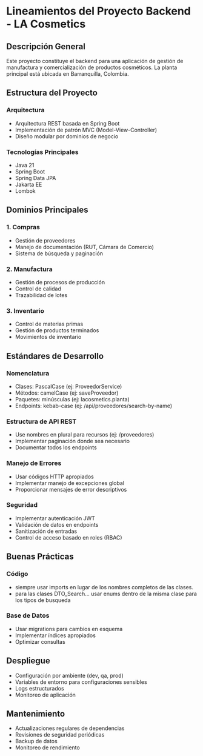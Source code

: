 # Lineamientos del Proyecto Backend - LA Cosmetics

## Descripción General
Este proyecto constituye el backend para una aplicación de gestión de manufactura 
y comercialización de productos cosméticos. La planta principal está ubicada en 
Barranquilla, Colombia.

## Estructura del Proyecto

### Arquitectura
- Arquitectura REST basada en Spring Boot
- Implementación de patrón MVC (Model-View-Controller)
- Diseño modular por dominios de negocio

### Tecnologías Principales
- Java 21
- Spring Boot
- Spring Data JPA
- Jakarta EE
- Lombok

## Dominios Principales

### 1. Compras
- Gestión de proveedores
- Manejo de documentación (RUT, Cámara de Comercio)
- Sistema de búsqueda y paginación

### 2. Manufactura
- Gestión de procesos de producción
- Control de calidad
- Trazabilidad de lotes

### 3. Inventario
- Control de materias primas
- Gestión de productos terminados
- Movimientos de inventario

## Estándares de Desarrollo

### Nomenclatura
- Clases: PascalCase (ej: ProveedorService)
- Métodos: camelCase (ej: saveProveedor)
- Paquetes: minúsculas (ej: lacosmetics.planta)
- Endpoints: kebab-case (ej: /api/proveedores/search-by-name)

### Estructura de API REST
- Use nombres en plural para recursos (ej: /proveedores)
- Implementar paginación donde sea necesario
- Documentar todos los endpoints

### Manejo de Errores
- Usar códigos HTTP apropiados
- Implementar manejo de excepciones global
- Proporcionar mensajes de error descriptivos

### Seguridad
- Implementar autenticación JWT
- Validación de datos en endpoints
- Sanitización de entradas
- Control de acceso basado en roles (RBAC)

## Buenas Prácticas

### Código

- siempre usar imports en lugar de los nombres completos de las clases.
- para las clases DTO_Search... usar enums dentro de la misma clase para los tipos de busqueda

### Base de Datos
- Usar migrations para cambios en esquema
- Implementar índices apropiados
- Optimizar consultas

## Despliegue
- Configuración por ambiente (dev, qa, prod)
- Variables de entorno para configuraciones sensibles
- Logs estructurados
- Monitoreo de aplicación

## Mantenimiento
- Actualizaciones regulares de dependencias
- Revisiones de seguridad periódicas
- Backup de datos
- Monitoreo de rendimiento

